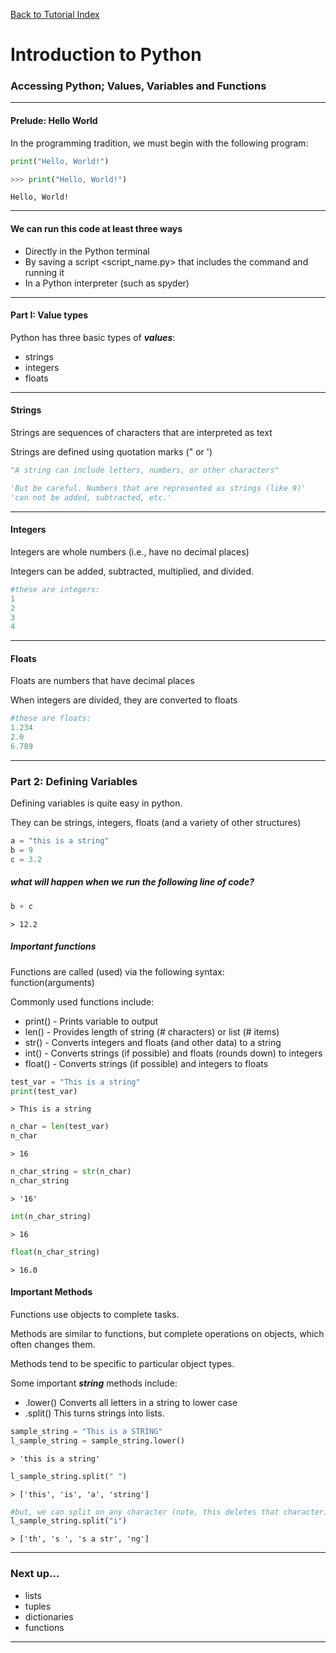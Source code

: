 [Back to Tutorial Index](py_index.md)

# Introduction to Python

### Accessing Python; Values, Variables and Functions

---
#### Prelude: Hello World
In the programming tradition, we must begin with the following program:
```python
print("Hello, World!")
```


```python
>>> print("Hello, World!")
```

    Hello, World!


---
#### We can run this code at least three ways
* Directly in the Python terminal
* By saving a script <script_name.py> that includes the command and running it
* In a Python interpreter (such as spyder)

---

#### Part I: Value types

Python has three basic types of **_values_**:
* strings
* integers
* floats

---

#### Strings
Strings are sequences of characters that are interpreted as text

Strings are defined using quotation marks (" or ')  
```python
"A string can include letters, numbers, or other characters"

'But be careful. Numbers that are represented as strings (like 9)'
'can not be added, subtracted, etc.'
```

---
#### Integers
Integers are whole numbers (i.e., have no decimal places)

Integers can be added, subtracted, multiplied, and divided.

```python
#these are integers:
1
2
3
4
```
---

#### Floats
Floats are numbers that have decimal places

When integers are divided, they are converted to floats
```python
#these are floats:
1.234
2.0
6.789
```
---

### Part 2: Defining Variables
Defining variables is quite easy in python.

They can be strings, integers, floats (and a variety of other structures)

```python
a = "this is a string"
b = 9
c = 3.2
```

##### what will happen when we run the following line of code?
```python
b + c
```

```
> 12.2
```

##### Important functions

Functions are called (used) via the following syntax:  
function(arguments)

Commonly used functions include:  
* print() - Prints variable to output
* len() - Provides length of string (# characters) or list (# items)
* str() - Converts integers and floats (and other data) to a string
* int() - Converts strings (if possible) and floats (rounds down) to integers
* float() - Converts strings (if possible) and integers to floats


```python
test_var = "This is a string"
print(test_var)
```
```
> This is a string
```



```python
n_char = len(test_var)
n_char
```
```
> 16
```
```python
n_char_string = str(n_char)
n_char_string
```
```
> '16'
```

```python
int(n_char_string)
```
```
> 16
```
```python
float(n_char_string)
```



```
> 16.0
```


#### Important Methods

Functions use objects to complete tasks.

Methods are similar to functions, but complete operations on objects, which often changes them.

Methods tend to be specific to particular object types.

Some important **_string_** methods include:
* .lower() Converts all letters in a string to lower case
* .split() This turns strings into lists.


```python
sample_string = "This is a STRING"
l_sample_string = sample_string.lower()
```
```
> 'this is a string'
```
```python
l_sample_string.split(" ")
```

```
> ['this', 'is', 'a', 'string']
```
```python
#but, we can split on any character (note, this deletes that character)
l_sample_string.split("i")
```
```
> ['th', 's ', 's a str', 'ng']
```


---
### Next up...
* lists
* tuples
* dictionaries
* functions

---
